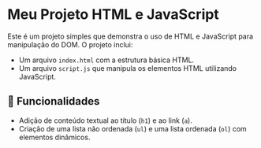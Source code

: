 # Meu Projeto HTML e JavaScript

Este é um projeto simples que demonstra o uso de HTML e JavaScript para manipulação do DOM. O projeto inclui:

- Um arquivo `index.html` com a estrutura básica HTML.
- Um arquivo `script.js` que manipula os elementos HTML utilizando JavaScript.

## 🚀 Funcionalidades

- Adição de conteúdo textual ao título (`h1`) e ao link (`a`).
- Criação de uma lista não ordenada (`ul`) e uma lista ordenada (`ol`) com elementos dinâmicos.




